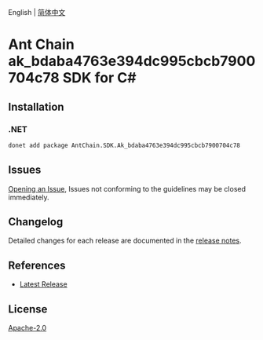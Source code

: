 English | [简体中文](README-CN.md)

# Ant Chain ak_bdaba4763e394dc995cbcb7900704c78 SDK for C#

## Installation

### .NET

```bash
donet add package AntChain.SDK.Ak_bdaba4763e394dc995cbcb7900704c78
```

## Issues

[Opening an Issue](https://github.com/alipay/antchain-openapi-prod-sdk/issues/new), Issues not conforming to the guidelines may be closed immediately.

## Changelog

Detailed changes for each release are documented in the [release notes](./ChangeLog.md).

## References

* [Latest Release](https://github.com/alipay/antchain-openapi-prod-sdk/)

## License

[Apache-2.0](http://www.apache.org/licenses/LICENSE-2.0)
